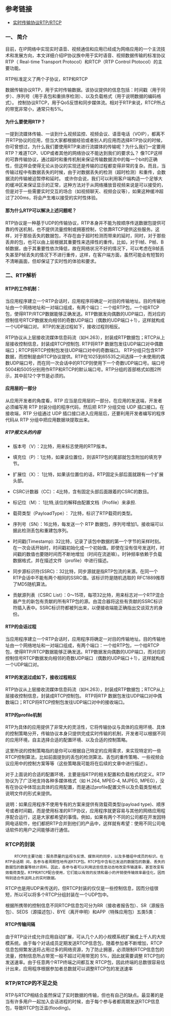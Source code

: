 ## 参考链接
- [实时传输协议RTP/RTCP](https://www.jianshu.com/p/631273bc9847)

### 一、 简介
目前，在IP网络中实现实时语音、视频通信和应用已经成为网络应用的一个主流技术和发展方向，本文详细介绍IP协议族中用于实时语音、视频数据传输的标准协议RTP（ Real-time Transport Protocol）和RTCP（RTP Control Ptotocol）的主要功能。

RTP标准定义了两个子协议，RTP和RTCP

数据传输协议RTP，用于实时传输数据。该协议提供的信息包括：时间戳（用于同步）、序列号（用于丢包和重排序检测）、以及负载格式（用于说明数据的编码格式）。
控制协议RTCP，用于QoS反馈和同步媒体流。相对于RTP来说，RTCP所占的带宽非常小，通常只有5%。

#### 为什么要使用RTP？
一提到流媒体传输、一谈到什么视频监控、视频会议、语音电话（VOIP），都离不开RTP协议的应用，但当大家都根据经验或者别人的应用而选择RTP协议的时候，你可曾想过，为什么我们要使用RTP来进行流媒体的传输呢？为什么我们一定要用RTP？难道TCP、UDP或者其他的网络协议不能达到我们的要求么？
像TCP这样的可靠传输协议，通过超时和重传机制来保证传输数据流中的每一个bit的正确性，但这样会使得无论从协议的实现还是传输的过程都变得非常的复杂。而且，当传输过程中有数据丢失的时候，由于对数据丢失的检测（超时检测）和重传，会数据流的传输被迫暂停和延时。
或许你会说，我们可以利用客户端构造一个足够大的缓冲区来保证显示的正常，这种方法对于从网络播放音视频来说是可以接受的，但是对于一些需要实时交互的场合（如视频聊天、视频会议等），如果这种缓冲超过了200ms，将会产生难以接受的实时性体验。

#### 那为什么RTP可以解决上述问题呢？
RTP协议是一种基于UDP的传输协议，RTP本身并不能为按顺序传送数据包提供可靠的传送机制，也不提供流量控制或拥塞控制，它依靠RTCP提供这些服务。这样，对于那些丢失的数据包，不存在由于超时检测而带来的延时，同时，对于那些丢弃的包，也可以由上层根据其重要性来选择性的重传。比如，对于I帧、P帧、B帧数据，由于其重要性依次降低，故在网络状况不好的情况下，可以考虑在B帧丢失甚至P帧丢失的情况下不进行重传，这样，在客户端方面，虽然可能会有短暂的不清晰画面，但却保证了实时性的体验和要求。

### 二、RTP解析
#### RTP的工作机制：
当应用程序建立一个RTP会话时，应用程序将确定一对目的传输地址。目的传输地址由一个网络地址和一对端口组成，有两个端口：一个给RTP包，一个给RTCP包，使得RTP/RTCP数据能够正确发送。RTP数据发向偶数的UDP端口，而对应的控制信号RTCP数据发向相邻的奇数UDP端口（偶数的UDP端口＋1），这样就构成一个UDP端口对。 RTP的发送过程如下，接收过程则相反。

RTP协议从上层接收流媒体信息码流（如H.263），封装成RTP数据包；RTCP从上层接收控制信息，封装成RTCP控制包.
RTP将RTP 数据包发往UDP端口对中偶数端口；RTCP将RTCP控制包发往UDP端口对中的奇数端口。
RTP分组只包含RTP数据，而控制是由RTCP协议提供。RTP在1025到65535之间选择一个未使用的偶数UDP端口号，而在同一次会话中的RTCP则使用下一个奇数UDP端口号。端口号5004和5005分别用作RTP和RTCP的默认端口号。RTP分组的首部格式如图2所示，其中前12个字节是必须的。

#### 应用层的一部分
从应用开发者的角度看，RTP 应当是应用层的一部分。在应用的发送端，开发者必须编写用 RTP 封装分组的程序代码，然后把 RTP 分组交给 UDP 插口接口。在接收端，RTP 分组通过 UDP 插口接口进入应用层后，还要利用开发者编写的程序代码从 RTP 分组中把应用数据块提取出来。

##### RTP报文头的内容

- 版本号（V）：2比特，用来标志使用的RTP版本。
- 填充位（P）：1比特，如果该位置位，则该RTP包的尾部就包含附加的填充字节。

- 扩展位（X）： 1比特，如果该位置位的话，RTP固定头部后面就跟有一个扩展头部。

- CSRC计数器（CC）：4比特，含有固定头部后面跟着的CSRC的数目。

- 标记位（M）： 1比特,该位的解释由配置文档（Profile）来承担.

- 载荷类型（PayloadType）： 7比特，标识了RTP载荷的类型。

- 序列号（SN）：16比特，每发送一个 RTP 数据包，序列号增加1。接收端可以据此检测丢包和重建包序列。

- 时间戳(Timestamp): 32比特，记录了该包中数据的第一个字节的采样时刻。在一次会话开始时，时间戳初始化成一个初始值。即使在没有信号发送时，时间戳的数值也要随时间而不断地增加（时间在流逝嘛）。时钟频率依赖于负载数据格式，并在描述文件（profile）中进行描述。

- 同步源标识符(SSRC)：32比特，同步源就是指RTP包流的来源。在同一个RTP会话中不能有两个相同的SSRC值。该标识符是随机选取的 RFC1889推荐了MD5随机算法。

- 贡献源列表（CSRC List）：0～15项，每项32比特，用来标志对一个RTP混合器产生的新包有贡献的所有RTP包的源。由混合器将这些有贡献的SSRC标识符插入表中。SSRC标识符都被列出来，以便接收端能正确指出交谈双方的身份。

#### RTP的会话过程
当应用程序建立一个RTP会话时，应用程序将确定一对目的传输地址。目的传输地址由一个网络地址和一对端口组成，有两个端口：一个给RTP包，一个给RTCP包，使得RTP/RTCP数据能够正确发送。RTP数据发向偶数的UDP端口，而对应的控制信号RTCP数据发向相邻的奇数UDP端口（偶数的UDP端口＋1），这样就构成一个UDP端口对。

#### RTP的发送过成如下，接收过程相反
RTP协议从上层接收流媒体信息码流（如H.263），封装成RTP数据包；RTCP从上层接收控制信息，封装成RTCP控制包。
RTP将RTP 数据包发往UDP端口对中偶数端口；RTCP将RTCP控制包发往UDP端口对中的接收端口。

#### RTP的profile机制
RTP为具体的应用提供了非常大的灵活性，它将传输协议与具体的应用环境、具体的控制策略分开，传输协议本身只提供完成实时传输的机制，开发者可以根据不同的应用环境，自主选择合适的配置环境、以及合适的控制策略。

这里所说的控制策略指的是你可以根据自己特定的应用需求，来实现特定的一些RTCP控制算法，比如前面提到的丢包的检测算法、丢包的重传策略、一些视频会议应用中的控制方案等等（这些策略我可能将在后续的文章中进行描述）。

对于上面说的合适的配置环境，主要是指RTP的相关配置和负载格式的定义。RTP协议为了广泛地支持各种多媒体格式（如 H.264, MPEG-4, MJPEG, MPEG），没有在协议中体现出具体的应用配置，而是通过profile配置文件以及负载类型格式说明文件的形式来提供。

说明：如果应用程序不使用专有的方案来提供有效载荷类型(payload type)、顺序号或者时间戳，而是使用标准的RTP协议，应用程序就更容易与其他的网络应用程序配合运行，这是大家都希望的事情。例如，如果有两个不同的公司都在开发因特网电话软件，他们都把RTP合并到他们的产品中，这样就有希望：使用不同公司电话软件的用户之间能够进行通信。

### RTCP的封装
``` 
    RTCP的主要功能：服务质量的监视与反馈、媒体间的同步，以及多播组中成员的标识。在RTP会话期 间，各参与者周期性地传送RTCP包。RTCP包中含有已发送的数据包的数量、丢失的数据包的数量等统计资料，因此，各参与者可以利用这些信息动态地改变传输速率，甚至改变有效载荷类型。RTP和RTCP配合使用，它们能以有效的反馈和最小的开销使传输效率最佳化，因而特别适合传送网上的实时数据。
``` 

RTCP也是用UDP来传送的，但RTCP封装的仅仅是一些控制信息，因而分组很短，所以可以将多个RTCP分组封装在一个UDP包中。

根据所携带的控制信息不同RTCP信息包可分为RR（接收者报告包）、SR（源报告包）、SEDS（源描述包）、BYE（离开申明）和APP（特殊应用包）五类5类：

#### RTCP传输间隔
由于RTP设计成允许应用自动扩展，可从几个人的小规模系统扩展成上千人的大规模系统。由于每个对话成员定期发送RTCP信息包，随着参加者不断增加，RTCP信息包频繁发送将占用过多的网络资源，为了防止拥塞，必须限制RTCP信息包的流量，控制信息所占带宽一般不超过可用带宽的 5%，因此就需要调整 RTCP包的发送速率。由于任意两个RTP终端之间都互发 RTCP包，因此终端的总数很容易估计出来，应用程序根据参加者总数就可以调整RTCP包的发送速率

### RTP/RTCP的不足之处
RTP与RTCP相结合虽然保证了实时数据的传输，但也有自己的缺点。最显著的是当有许多用户一起加入会话进程的时候，由于每个参与者都周期发送RTCP信息包，导致RTCP包泛滥(flooding)。
